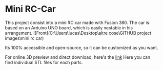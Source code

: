 # Mini RC-Car
This project consist into a mini RC car made with Fusion 360.
The car is based on an Arduino UNO board, which is easily nestable in his arrangement.
![Front](C:\Users\lucas\Desktop\altre cose\GITHUB project images\mini rc car)

Its 100% accessible and open-source, so it can be customized as you want.

For online 3D preview and direct download, here's the [link](https://a360.co/2D5VHAJ)
Here you can find individual STL files for each parts.
